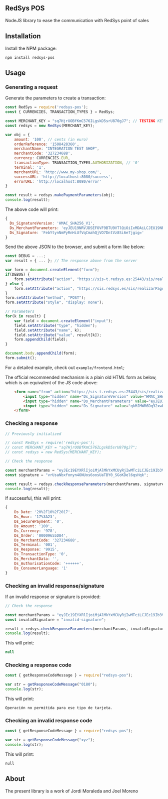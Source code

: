 RedSys POS
---

NodeJS library to ease the communication with RedSys point of sales

## Installation

Install the NPM package:
```
npm install redsys-pos
```

## Usage
### Generating a request

Generate the parameters to create a transaction:

```javascript
const RedSys = require('redsys-pos');
const { CURRENCIES, TRANSACTION_TYPES } = RedSys;

const MERCHANT_KEY = "sq7HjrUOBfKmC576ILgskD5srU870gJ7"; // TESTING KEY
const redsys = new RedSys(MERCHANT_KEY);

var obj = {
    amount: '100', // cents (in euro)
    orderReference: '1508428360',
    merchantName: "INTEGRATION TEST SHOP",
    merchantCode: '327234688',
    currency: CURRENCIES.EUR,
    transactionType: TRANSACTION_TYPES.AUTHORIZATION, // '0'
    terminal: '1',
    merchantURL: 'http://www.my-shop.com/',
    successURL: 'http://localhost:8080/success',
    errorURL: 'http://localhost:8080/error'
}

const result = redsys.makePaymentParameters(obj);
console.log(result);
```

The above code will print:

```javascript
{
  Ds_SignatureVersion: 'HMAC_SHA256_V1',
  Ds_MerchantParameters: 'eyJEU19NRVJDSEFOVF9BTU9VTlQiOiIxMDAiLCJEU19NRVJDSEFOVF9PUkRFUiI6IjE1MDg0MjgzNjAiLCJEU19NRVJDSEFOVF9NRVJDSEFOVE5BTUUiOiJUZXN0aW5nIFNob3AiLCJEU19NRVJDSEFOVF9NRVJDSEFOVENPREUiOiIzMjcyMzQ2ODgiLCJEU19NRVJDSEFOVF9DVVJSRU5DWSI6Ijk3OCIsIkRTX01FUkNIQU5UX1RSQU5TQUNUSU9OVFlQRSI6IjAiLCJEU19NRVJDSEFOVF9URVJNSU5BTCI6IjEiLCJEU19NRVJDSEFOVF9NRVJDSEFOVFVSTCI6IiIsIkRTX01FUkNIQU5UX1VSTE9LIjoiaHR0cDovL2xvY2FsaG9zdDo4MDgwL3N1Y2Nlc3MiLCJEU19NRVJDSEFOVF9VUkxLTyI6Imh0dHA6Ly9sb2NhbGhvc3Q6ODA4MC9lcnJvciJ9',
  Ds_Signature: 'FebYtynNmPyRnHiUfVqCmahQjVO7DntVz8Si6e7jgig='
}
```

Send the above JSON to the browser, and submit a form like below:

```javascript
const DEBUG = ...;
var result = { ... }; // The response above from the server

var form = document.createElement("form");
if(DEBUG) {
    form.setAttribute("action", "https://sis-t.redsys.es:25443/sis/realizarPago")
} else {
    form.setAttribute("action", "https://sis.redsys.es/sis/realizarPago")
}
form.setAttribute("method", "POST");
form.setAttribute("style", "display: none");

// Parameters
for(k in result) {
    var field = document.createElement("input");
    field.setAttribute("type", "hidden");
    field.setAttribute("name", k);
    field.setAttribute("value", result[k]);
    form.appendChild(field);
}

document.body.appendChild(form);
form.submit();
```

For a detailed example, check out `example/frontend.html`;

The official recommended mechanism is a plain old HTML form as below, which is an equivalent of the JS code above:

```html
    <form name="from" action="https://sis-t.redsys.es:25443/sis/realizarPago" method="POST">
        <input type="hidden" name="Ds_SignatureVersion" value="HMAC_SHA256_V1" />
        <input type="hidden" name="Ds_MerchantParameters" value="eyJEU19NRVJDSEFOVF9BTU9VTlQiOiIxMDAiLCJEU19NRVJDSEFOVF9PUkRFUiI6IjE1MDg0MjgzNjAiLCJEU19NRVJDSEFOVF9NRVJDSEFOVE5BTUUiOiJUZXN0aW5nIFNob3AiLCJEU19NRVJDSEFOVF9NRVJDSEFOVENPREUiOiIzMjcyMzQ2ODgiLCJEU19NRVJDSEFOVF9DVVJSRU5DWSI6Ijk3OCIsIkRTX01FUkNIQU5UX1RSQU5TQUNUSU9OVFlQRSI6IjAiLCJEU19NRVJDSEFOVF9URVJNSU5BTCI6IjEiLCJEU19NRVJDSEFOVF9NRVJDSEFOVFVSTCI6IiIsIkRTX01FUkNIQU5UX1VSTE9LIjoiaHR0cDovL2xvY2FsaG9zdDo4MDgwL3N1Y2Nlc3MiLCJEU19NRVJDSEFOVF9VUkxLTyI6Imh0dHA6Ly9sb2NhbGhvc3Q6ODA4MC9lcnJvciJ9" />
        <input type="hidden" name="Ds_Signature" value="qkMJMWR6Dq32xwbQuguTv39OvXv4KdD1Xg7pZ8phGZI=" />
    </form>
```

### Checking a response

```javascript
// Previously initialized

// const RedSys = require('redsys-pos');
// const MERCHANT_KEY = "sq7HjrUOBfKmC576ILgskD5srU870gJ7";
// const redsys = new RedSys(MERCHANT_KEY);

// Check the response

const merchantParams = "eyJEc19EYXRlIjoiMjAlMkYxMCUyRjIwMTciLCJEc19Ib3VyIjoiMTclM0EyMyIsIkRzX1NlY3VyZVBheW1lbnQiOiIwIiwiRHNfQW1vdW50IjoiMTAwIiwiRHNfQ3VycmVuY3kiOiI5NzgiLCJEc19PcmRlciI6IjAwMDA5NjU1RDg0IiwiRHNfTWVyY2hhbnRDb2RlIjoiMzI3MjM0Njg4IiwiRHNfVGVybWluYWwiOiIwMDEiLCJEc19SZXNwb25zZSI6Ijk5MTUiLCJEc19UcmFuc2FjdGlvblR5cGUiOiIwIiwiRHNfTWVyY2hhbnREYXRhIjoiIiwiRHNfQXV0aG9yaXNhdGlvbkNvZGUiOiIrKysrKysiLCJEc19Db25zdW1lckxhbmd1YWdlIjoiMSJ9";
const signature = "vrUsaNbxfonyn4ONUos6oosUaTBY0_SGoKDel6qsHqk";

const result = redsys.checkResponseParameters(merchantParams, signature);
console.log(result);
```

If successful, this will print:

```javascript
{
    Ds_Date: '20%2F10%2F2017',
    Ds_Hour: '17%3A23',
    Ds_SecurePayment: '0',
    Ds_Amount: '100',
    Ds_Currency: '978',
    Ds_Order: '00009655D84',
    Ds_MerchantCode: '327234688',
    Ds_Terminal: '001',
    Ds_Response: '9915',
    Ds_TransactionType: '0',
    Ds_MerchantData: '',
    Ds_AuthorisationCode: '++++++',
    Ds_ConsumerLanguage: '1'
}
```

### Checking an invalid response/signature
If an invalid response or signature is provided:

```javascript
// Check the response

const merchantParams = "eyJEc19EYXRlIjoiMjAlMkYxMCUyRjIwMTciLCJEc19Ib3VyIjoiMTclM0EyMyIsIkRzX1NlY3VyZVBheW1lbnQiOiIwIiwiRHNfQW1vdW50IjoiMTAwIiwiRHNfQ3VycmVuY3kiOiI5NzgiLCJEc19PcmRlciI6IjAwMDA5NjU1RDg0IiwiRHNfTWVyY2hhbnRDb2RlIjoiMzI3MjM0Njg4IiwiRHNfVGVybWluYWwiOiIwMDEiLCJEc19SZXNwb25zZSI6Ijk5MTUiLCJEc19UcmFuc2FjdGlvblR5cGUiOiIwIiwiRHNfTWVyY2hhbnREYXRhIjoiIiwiRHNfQXV0aG9yaXNhdGlvbkNvZGUiOiIrKysrKysiLCJEc19Db25zdW1lckxhbmd1YWdlIjoiMSJ9";
const invalidSignature = "invalid-signature";

result = redsys.checkResponseParameters(merchantParams, invalidSignature);
console.log(result);
```

This will print:

```javascript
null
```

### Checking a response code

```javascript
const { getResponseCodeMessage } = require("redsys-pos");

var str = getResponseCodeMessage("0180");
console.log(str);
```

This will print:

```
Operación no permitida para ese tipo de tarjeta.
```

### Checking an invalid response code

```javascript
const { getResponseCodeMessage } = require("redsys-pos");

var str = getResponseCodeMessage("xyz");
console.log(str);
```

This will print:

```
null
```

## About

The present library is a work of Jordi Moraleda and Joel Moreno
